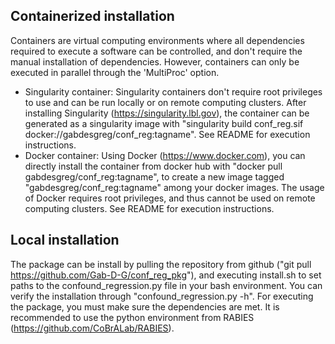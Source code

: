 ## Containerized installation
Containers are virtual computing environments where all dependencies required to execute a software can be controlled, and don't require the manual installation of dependencies. However, containers can only be executed in parallel through the 'MultiProc' option.
* Singularity container: Singularity containers don't require root privileges to use and can be run locally or on remote computing clusters. After installing Singularity (https://singularity.lbl.gov), the container can be generated as a singularity image with "singularity build conf_reg.sif docker://gabdesgreg/conf_reg:tagname". See README for execution instructions.
* Docker container: Using Docker (https://www.docker.com), you can directly install the container from docker hub with "docker pull gabdesgreg/conf_reg:tagname", to create a new image tagged "gabdesgreg/conf_reg:tagname" among your docker images. The usage of Docker requires root privileges, and thus cannot be used on remote computing clusters. See README for execution instructions.

## Local installation
The package can be install by pulling the repository from github ("git pull https://github.com/Gab-D-G/conf_reg_pkg"), and executing install.sh to set paths to the confound_regression.py file in your bash environment. You can verify the installation through "confound_regression.py -h". For executing the package, you must make sure the dependencies are met. It is recommended to use the python environment from RABIES (https://github.com/CoBrALab/RABIES).
